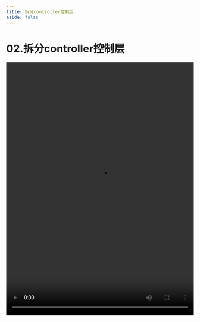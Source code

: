 ```yaml
---
title: 拆分controller控制层
aside: false
---
```


# 02.拆分controller控制层

<video autoplay src="http://qn.chinavanes.com/nodejs/module-7/02.拆分controller控制层.mp4" controls controlsList="nodownload" width="100%" height="680"/>

